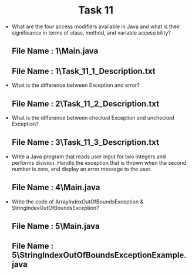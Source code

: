 <h1 align="center">
  Task 11
</h1> 

* What are the four access modifiers available in Java and what is their significance in terms of class, method, and variable accessibility?
  ## File Name : 1\Main.java
  ## File Name : 1\Task_11_1_Description.txt
  
 
* What is the difference between Exception and error? 
  ## File Name : 2\Task_11_2_Description.txt
  
* What is the difference between checked Exception and unchecked Exception? 
  ## File Name : 3\Task_11_3_Description.txt
  
* Write a Java program that reads user input for two integers and performs division. Handle the exception that is thrown when the second number is zero, and display an error message to the user.
  ## File Name : 4\Main.java
   
* Write the code of ArrayIndexOutOfBoundsException & StringIndexOutOfBoundsException?
  ## File Name : 5\Main.java
  ## File Name : 5\StringIndexOutOfBoundsExceptionExample.java
  
  
